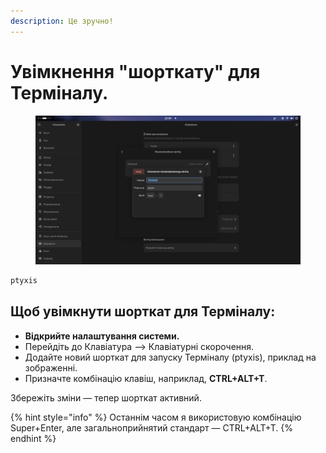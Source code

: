 ```yaml
---
description: Це зручно!
---
```


# Увімкнення "шорткату" для Терміналу.

<figure><img src="../../.gitbook/assets/Zrzut ekranu z 2025-01-11 22-01-03.png" alt=""><figcaption></figcaption></figure>

```bash
ptyxis
```

## **Щоб увімкнути шорткат для Терміналу:**

* **Відкрийте налаштування системи.**
* Перейдіть до Клавіатура --> Клавіатурні скорочення.
* Додайте новий шорткат для запуску Терміналу (ptyxis), приклад на зображенні.
* Призначте комбінацію клавіш, наприклад, **CTRL+ALT+T**.

Збережіть зміни — тепер шорткат активний.

{% hint style="info" %}
Останнім часом я використовую комбінацію Super+Enter, але загальноприйнятий стандарт — CTRL+ALT+T.
{% endhint %}
